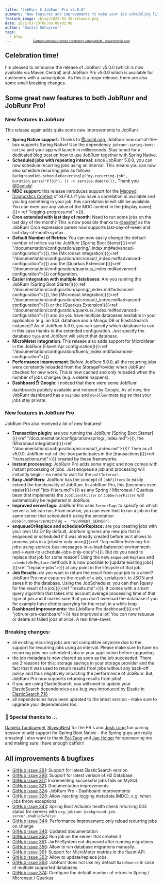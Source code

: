 ```yaml
---
title: "JobRunr & JobRunr Pro v5.0.0"
summary: "New features and improvements to make your job scheduling life even easier!"
feature_image: /blog/2022-03-30-release.png
date: 2022-03-30T08:00:00+02:00
author: "Ronald Dehuysser"
tags:
  - blog
---
```

<div style="text-align: center;margin: -2em 0 2em;">
<small style="font-size: 70%;"><a href='https://www.freepik.com/vectors/cartoon-astronaut'>Cartoon astronaut vector created by catalyststuff - www.freepik.com</a></small>
</div>

## Celebration time!
I'm pleased to announce the release of JobRunr v5.0.0 (which is now available via Maven Central) and JobRunr Pro v5.0.0 which is available for customers with a subscription. As this is a major release, there are also some small breaking changes.

## Some great new features to both JobRunr and JobRunr Pro!
### New features in JobRunr
This release again adds quite some new improvements to JobRunr:
- __Spring Native support__: Thanks to [@JoshLong](https://github.com/joshlong), JobRunr now out-of-the-box supports Spring Native! Use the dependency `jobrunr-spring-boot-native` and your app will launch in milliseconds. Stay tuned for a dedicated blog post on how to use JobRunr together with Spring Native.
- __Scheduled jobs with repeating interval__: since JobRunr 5.0.0, you can now schedule recurring jobs using an interval. This means you can now also schedule recurring jobs as follows: `BackgroundJob.scheduleRecurringly("my-recurring-job", Duration.parse("PT5D"), () -> service.doWork());`
Thank you [@Daniela](https://github.com/daniela-tumbraegel)!
- __MDC support__: this release introduces support for the [Mapped Diagnostics Context](https://www.baeldung.com/mdc-in-log4j-2-logback) of SLF4J. If you have a correlation id available and you log something in your job, this correlation id will still be available. You can even use any value of the MDC context in the [display name]({{< ref "logging-progress.md" >}}).
- __Cron extended with last day of month__: Need to run some jobs on the last day of the month? This is now possible thanks to [@asahaf](https://github.com/asahaf/) as the JobRunr Cron expression parser now supports last-day-of-week and last-day-of-month syntax.
- __Default Number of Retries__: You can now easily change the default number of retries via the JobRunr [Spring Boot Starter]({{<ref "/documentation/configuration/spring/_index.md#advanced-configuration">}}), the [Micronaut integration]({{<ref "/documentation/configuration/micronaut/_index.md#advanced-configuration">}}) and the [Quarkus Extension]({{<ref "/documentation/configuration/quarkus/_index.md#advanced-configuration">}}) configuration.
- __Easier integration with multiple databases__: Are you running the JobRunr [Spring Boot Starter]({{<ref "/documentation/configuration/spring/_index.md#advanced-configuration">}}), the [Micronaut integration]({{<ref "/documentation/configuration/micronaut/_index.md#advanced-configuration">}}) or the [Quarkus Extension]({{<ref "/documentation/configuration/quarkus/_index.md#advanced-configuration">}}) and do you have multiple databases available in your application (e.g. an SQL database and a Mongo DB or ElasticSearch instance)? As of JobRunr 5.0.0, you can specify which database to use in this case thanks to the extended configuration. Just specify the database `type` and JobRunr will select that database.
- __MicroMeter integration__: This release also adds support for MicroMeter in the JobRunr [Fluent Api configuration]({{<ref "/documentation/configuration/fluent/_index.md#advanced-configuration">}}).
- __Performance improvement__: Before JobRunr 5.0.0, all the recurring jobs were constantly reloaded from the StorageProvider when JobRunr checked for new work. This is now cached and only reloaded when the number of jobs changes (e.g. a delete happens).
- __Dashboard ✋ Google__: I noticed that there were some JobRunr dashboards publicly available and indexed by Google. As of now, the JobRunr dashboard has a `noIndex` and `noFollow` meta tag so that your jobs stay private.


### New features in JobRunr Pro
JobRunr Pro also received a lot of new features!
- __Transaction plugin:__ are you running the JobRunr [Spring Boot Starter]({{<ref "/documentation/configuration/spring/_index.md">}}), the [Micronaut integration]({{<ref "/documentation/configuration/micronaut/_index.md">}})? Then as of v5.0.0, JobRunr out-of-the-box participates in the [transactions]({{<ref "transactions.md">}}) created by these frameworks.
- __Instant processing:__ JobRunr Pro adds some magic and now comes with instant processing of jobs. Just enqueue a job and processing will instantly begin - no need to wait for the `pollInterval`.
- __Easy JobFilters:__ JobRunr has the concept of `JobFilters` to easily extend the functionality of JobRunr. In JobRunr Pro, this [becomes even easier]({{<ref "job-filters.md">}}) as any Spring / Micronaut / Quarkus bean that implements the `JobClientFilter` or `JobServerFilter` will automatically be registered in JobRunr.
- __Improved serverTags:__ JobRunr Pro uses `ServerTags` to specify on which server a `Job` can run. From now on, you can even limit to run a job on the same server that scheduled it using the annotation `@Job(runOnServerWithTag =  "%CURRENT_SERVER")`
- __enqueueOrReplace and scheduleOrReplace:__ are you creating jobs with your own UUID? By default, JobRunr ignores any new job that is enqueued or scheduled if it was already created before as it allows to process jobs in a [cluster only once]({{<ref "faq.md#im-listening-for-jobs-using-service-bus-messages-in-a-load-balanced-environment-and-i-want-to-schedule-jobs-only-once">}}). But do you need to replace that job for some reason? Using the new `enqueueOrReplace` and `scheduleOrReplace` methods it is now possible to [update existing jobs]({{<ref "replace-jobs">}}) at any point in the lifecycle of that job.
- __Job Results:__ do you want to return the result from your job to a client? JobRunr Pro now captures the result of a job, serializes it to JSON and saves it to the database. Using the JobScheduler, you can then [query for the result of a job]({{<ref "results.md">}}). It comes with a smart query algorithm that takes into account average processing time of that type of job and it makes sure that you don't overload the database if you for example have clients querying for the result in a while loop.
- __Dashboard improvements:__ the [JobRunr Pro dashboard]({{<ref "jobrunr-pro-dashboard">}}) has improved a lot! You can now requeue or delete all failed jobs at once. A real time-saver.

### Breaking changes:
- all existing recurring jobs are not compatible anymore due to the support for recurring jobs using an interval. Please make sure to have no recurring jobs nor scheduled jobs in your application before upgrading.
- the job metadata is now cleared as soon as the job succeeded. There are 2 reasons for this: storage savings in your storage provider and the fact that it was used to return results from jobs without any back-off policy and thus negatively impacting the performance of JobRunr. But, JobRunr Pro now supports returning results from jobs!
- if you are using ElasticSearch, you will need to update your ElasticSearch dependencies as a bug was introduced by Elastic in [ElasticSearch 7.16](https://github.com/elastic/elasticsearch/issues/82357)
- all dependencies have been updated to the latest version - make sure to upgrade your dependencies too.


### 👏 Special thanks to ...
[Daniela Tumbraegel](https://github.com/daniela-tumbraegel), [ShawnNest](https://github.com/shawnest) for the PR's and [Josh Long](https://github.com/joshlong) fun pairing session to add support for Spring Boot Native - the Spring guys are really amazing! I also want to thank [Pei-Tang](https://github.com/tan9) and [Jan Holger](https://github.com/JanHolger) for sponsoring me and making sure I have enough caffein!

## All improvements & bugfixes
- [GitHub issue 291](https://github.com/jobrunr/jobrunr/issues/291): Support for latest ElasticSearch version
- [GitHub issue 296](https://github.com/jobrunr/jobrunr/issues/296): Support for latest version of H2 Database
- [GitHub issue 317](https://github.com/jobrunr/jobrunr/issues/317): Incrementing successful jobs fails on MySQL
- [GitHub issue 321](https://github.com/jobrunr/jobrunr/issues/321): Documentation improvements
- [GitHub issue 324](https://github.com/jobrunr/jobrunr/issues/324): JobRunr Pro - Dashboard improvements
- [GitHub issue 326](https://github.com/jobrunr/jobrunr/issues/326): Allow injecting logging metadata (MDC), e.g. when jobs throw exceptions
- [GitHub issue 343](https://github.com/jobrunr/jobrunr/issues/343): Spring Boot Actuator health check returning 503 status for servers with `org.jobrunr.background-job-server.enabled=false`
- [GitHub issue 344](https://github.com/jobrunr/jobrunr/issues/344): Performance improvement: only reload recurring jobs on change
- [GitHub issue 346](https://github.com/jobrunr/jobrunr/issues/346): Updated documentation
- [GitHub issue 350](https://github.com/jobrunr/jobrunr/issues/350): Run job on the server that created it
- [GitHub issue 351](https://github.com/jobrunr/jobrunr/issues/351): JarFileSystem not disposed after running migrations
- [GitHub issue 356](https://github.com/jobrunr/jobrunr/issues/356): Allow to run database migrations manually.
- [GitHub issue 361](https://github.com/jobrunr/jobrunr/issues/361): Support for MicroMeter metrics in the fluent API.
- [GitHub issue 363](https://github.com/jobrunr/jobrunr/issues/363): Allow to update/replace jobs.
- [GitHub issue 368](https://github.com/jobrunr/jobrunr/issues/368): JobRunr does not use my default `DataSource` in case of multiple supported databases.
- [GitHub issue 374](https://github.com/jobrunr/jobrunr/issues/374): Configure the default number of retries in Spring / Micronaut / Quarkus
